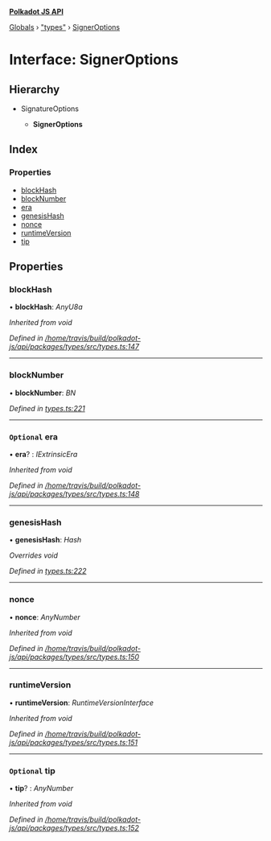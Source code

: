 **[Polkadot JS API](../README.md)**

[Globals](../globals.md) › ["types"](../modules/_types_.md) › [SignerOptions](_types_.signeroptions.md)

# Interface: SignerOptions

## Hierarchy

* SignatureOptions

  * **SignerOptions**

## Index

### Properties

* [blockHash](_types_.signeroptions.md#blockhash)
* [blockNumber](_types_.signeroptions.md#blocknumber)
* [era](_types_.signeroptions.md#optional-era)
* [genesisHash](_types_.signeroptions.md#genesishash)
* [nonce](_types_.signeroptions.md#nonce)
* [runtimeVersion](_types_.signeroptions.md#runtimeversion)
* [tip](_types_.signeroptions.md#optional-tip)

## Properties

###  blockHash

• **blockHash**: *AnyU8a*

*Inherited from void*

*Defined in [/home/travis/build/polkadot-js/api/packages/types/src/types.ts:147](https://github.com/polkadot-js/api/blob/3e3d036/packages/types/src/types.ts#L147)*

___

###  blockNumber

• **blockNumber**: *BN*

*Defined in [types.ts:221](https://github.com/polkadot-js/api/blob/3e3d036/packages/api/src/types.ts#L221)*

___

### `Optional` era

• **era**? : *IExtrinsicEra*

*Inherited from void*

*Defined in [/home/travis/build/polkadot-js/api/packages/types/src/types.ts:148](https://github.com/polkadot-js/api/blob/3e3d036/packages/types/src/types.ts#L148)*

___

###  genesisHash

• **genesisHash**: *Hash*

*Overrides void*

*Defined in [types.ts:222](https://github.com/polkadot-js/api/blob/3e3d036/packages/api/src/types.ts#L222)*

___

###  nonce

• **nonce**: *AnyNumber*

*Inherited from void*

*Defined in [/home/travis/build/polkadot-js/api/packages/types/src/types.ts:150](https://github.com/polkadot-js/api/blob/3e3d036/packages/types/src/types.ts#L150)*

___

###  runtimeVersion

• **runtimeVersion**: *RuntimeVersionInterface*

*Inherited from void*

*Defined in [/home/travis/build/polkadot-js/api/packages/types/src/types.ts:151](https://github.com/polkadot-js/api/blob/3e3d036/packages/types/src/types.ts#L151)*

___

### `Optional` tip

• **tip**? : *AnyNumber*

*Inherited from void*

*Defined in [/home/travis/build/polkadot-js/api/packages/types/src/types.ts:152](https://github.com/polkadot-js/api/blob/3e3d036/packages/types/src/types.ts#L152)*
